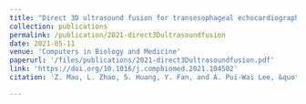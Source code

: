 ```yaml
---
title: "Direct 3D ultrasound fusion for transesophageal echocardiography"
collection: publications
permalink: /publication/2021-direct3Dultrasoundfusion
date: 2021-05-11
venue: 'Computers in Biology and Medicine'
paperurl: '/files/publications/2021-direct3Dultrasoundfusion.pdf'
link: 'https://doi.org/10.1016/j.compbiomed.2021.104502'
citation: 'Z. Mao, L. Zhao, S. Huang, Y. Fan, and A. Pui-Wai Lee, &quot;Direct 3D ultrasound fusion for transesophageal echocardiography,&quot; <i>Comput. Biol. Med.,</i> vol. 134, no. 104502, p. 104502, 2021. doi:10.1016/j.compbiomed.2021.104502' 

---
```

